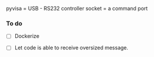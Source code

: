 pyvisa = USB - RS232 controller
socket = a command port


### To do
* [ ] Dockerize
* [ ] Let code is able to receive oversized message.

